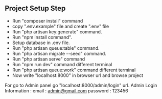 
## Project Setup Step
- Run "composer install" command
- copy ".env.example" file and create ".env" file
- Run "php artisan key:generate" command.
- Run "npm install command".
- Setup database in .env file.
- Run "php artisan queue:table" command.
- Run "php artisan migrate --seed" command.
- Run "php artisan serve" command
- Run "npm run dev" command different terminal
- Run "php artisan queue:work" command different terminal
- Now write "localhost:8000" in browser url and browse project

For go to Admin panel go "localhost:8000/admin/login" url.
Admin Login Information :
email : admin@gmail.com
password : 123456
